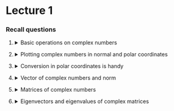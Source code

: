 # Lecture 1

### Recall questions


1. <details markdown=1><summary markdown="span"> Basic operations on complex numbers  </summary>
    
    \
    List of basic operations: ![](../../../static/IQC/qc5.png)
     
     For complex division ==multiply both for the conjugate of the divisor==. 
    
</details>


2. <details markdown=1><summary markdown="span"> Plotting complex numbers in normal and polar coordinates </summary>
    
    \
    Plotting in normal coordinates: ![](../../../static/IQC/qc3.png)
    
    Plotting in polar coordinates: ![](../../../static/IQC/qc4.png)
    

</details>


3. <details markdown=1><summary markdown="span"> Conversion in polar coordinates is handy </summary>
    
    \
    How to do the conversion: ![](../../../static/IQC/qc6.png)

     Why it is handy: ![](../../../static/IQC/qc7.png)
    

</details>


4. <details markdown=1><summary markdown="span"> Vector of complex numbers and norm </summary>
    
    \
	  Vectors are defined as: ![](../../../static/IQC/qc8.png)

	  And the norm is defined as:  ![](../../../static/IQC/qc9.png)
    

</details>


5. <details markdown=1><summary markdown="span"> Matrices of complex numbers </summary>
    
    \
    Product: ![](../../../static/IQC/qc10.png)

	  Matrix times scalar: ![](../../../static/IQC/qc11.png)
    

</details>


6. <details markdown=1><summary markdown="span"> Eigenvectors and eigenvalues of complex matrices </summary>
    
    \
     Quick recap: ![](../../../static/IQC/qc12.png)

	  Note that in ==general both $v$ and $\lambda$ are complex==.
    

</details>